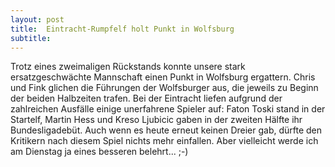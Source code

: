 ```yaml
---
layout: post
title:  Eintracht-Rumpfelf holt Punkt in Wolfsburg
subtitle:  
---
```


Trotz eines zweimaligen Rückstands konnte unsere stark ersatzgeschwächte Mannschaft einen Punkt in Wolfsburg ergattern. Chris und Fink glichen die Führungen der Wolfsburger aus, die jeweils zu Beginn der beiden Halbzeiten trafen. Bei der Eintracht liefen aufgrund der zahlreichen Ausfälle einige unerfahrene Spieler auf: Faton Toski stand in der Startelf, Martin Hess und Kreso Ljubicic gaben in der zweiten Hälfte ihr Bundesligadebüt. Auch wenn es heute erneut keinen Dreier gab, dürfte den Kritikern nach diesem Spiel nichts mehr einfallen. Aber vielleicht werde ich am Dienstag ja eines besseren belehrt... ;-)


